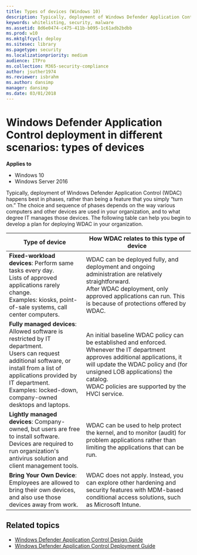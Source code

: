 ```yaml
---
title: Types of devices (Windows 10)
description: Typically, deployment of Windows Defender Application Control happens best in phases, rather than being a feature that you simply “turn on.” The choice and sequence of phases depends on the way various computers and other devices are used in your organization, and to what degree IT manages those devices.
keywords: whitelisting, security, malware
ms.assetid: 8d6e0474-c475-411b-b095-1c61adb2bdbb
ms.prod: w10
ms.mktglfcycl: deploy
ms.sitesec: library
ms.pagetype: security
ms.localizationpriority: medium
audience: ITPro
ms.collection: M365-security-compliance
author: jsuther1974
ms.reviewer: isbrahm
ms.author: dansimp
manager: dansimp
ms.date: 03/01/2018
---
```


# Windows Defender Application Control deployment in different scenarios: types of devices

**Applies to**
-   Windows 10
-   Windows Server 2016

Typically, deployment of Windows Defender Application Control (WDAC) happens best in phases, rather than being a feature that you simply “turn on.” The choice and sequence of phases depends on the way various computers and other devices are used in your organization, and to what degree IT manages those devices. The following table can help you begin to develop a plan for deploying WDAC in your organization.

| **Type of device**                 | **How WDAC relates to this type of device**  | 
|------------------------------------|------------------------------------------------------|
| **Fixed-workload devices**: Perform same tasks every day.<br>Lists of approved applications rarely change.<br>Examples: kiosks, point-of-sale systems, call center computers. | WDAC can be deployed fully, and deployment and ongoing administration are relatively straightforward.<br>After WDAC deployment, only approved applications can run. This is because of protections offered by WDAC. | 
| **Fully managed devices**: Allowed software is restricted by IT department.<br>Users can request additional software, or install from a list of applications provided by IT department.<br>Examples: locked-down, company-owned desktops and laptops. | An initial baseline WDAC policy can be established and enforced. Whenever the IT department approves additional applications, it will update the WDAC policy and (for unsigned LOB applications) the catalog.<br>WDAC policies are supported by the HVCI service. | 
| **Lightly managed devices**: Company-owned, but users are free to install software.<br>Devices are required to run organization's antivirus solution and client management tools. | WDAC can be used to help protect the kernel, and to monitor (audit) for problem applications rather than limiting the applications that can be run. | 
| **Bring Your Own Device**: Employees are allowed to bring their own devices, and also use those devices away from work. | WDAC does not apply. Instead, you can explore other hardening and security features with MDM-based conditional access solutions, such as Microsoft Intune. | 


## Related topics

- [Windows Defender Application Control Design Guide](windows-defender-application-control-design-guide.md)
- [Windows Defender Application Control Deployment Guide](windows-defender-application-control-deployment-guide.md)


